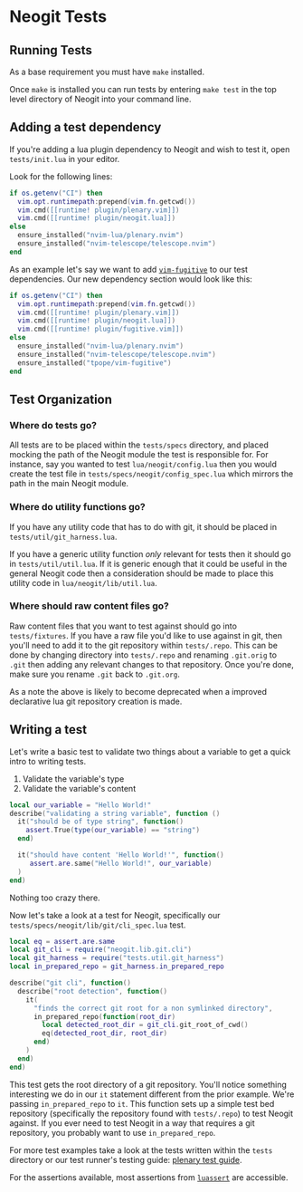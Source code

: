 # Neogit Tests

## Running Tests

As a base requirement you must have `make` installed.

Once `make` is installed you can run tests by entering `make test` in the top level directory of Neogit into your command line.

## Adding a test dependency

If you're adding a lua plugin dependency to Neogit and wish to test it, open `tests/init.lua` in your editor.

Look for the following lines:

```lua
if os.getenv("CI") then
  vim.opt.runtimepath:prepend(vim.fn.getcwd())
  vim.cmd([[runtime! plugin/plenary.vim]])
  vim.cmd([[runtime! plugin/neogit.lua]])
else
  ensure_installed("nvim-lua/plenary.nvim")
  ensure_installed("nvim-telescope/telescope.nvim")
end
```

As an example let's say we want to add [`vim-fugitive`](https://github.com/tpope/vim-fugitive) to our test dependencies. Our new dependency section would look like this:

```lua
if os.getenv("CI") then
  vim.opt.runtimepath:prepend(vim.fn.getcwd())
  vim.cmd([[runtime! plugin/plenary.vim]])
  vim.cmd([[runtime! plugin/neogit.lua]])
  vim.cmd([[runtime! plugin/fugitive.vim]])
else
  ensure_installed("nvim-lua/plenary.nvim")
  ensure_installed("nvim-telescope/telescope.nvim")
  ensure_installed("tpope/vim-fugitive")
end
```

## Test Organization

### Where do tests go?

All tests are to be placed within the `tests/specs` directory, and placed mocking the path of the Neogit module the test is responsible for. For instance, say you wanted to test `lua/neogit/config.lua` then you would create the test file in `tests/specs/neogit/config_spec.lua` which mirrors the path in the main Neogit module.

### Where do utility functions go?

If you have any utility code that has to do with git, it should be placed in `tests/util/git_harness.lua`.

If you have a generic utility function _only_ relevant for tests then it should go in `tests/util/util.lua`. If it is generic enough that it could be useful in the general Neogit code then a consideration should be made to place this utility code in `lua/neogit/lib/util.lua`.

### Where should raw content files go?

Raw content files that you want to test against should go into `tests/fixtures`. If you have a raw file you'd like to use against in git, then you'll need to add it to the git repository within `tests/.repo`. This can be done by changing directory into `tests/.repo` and renaming `.git.orig` to `.git` then adding any relevant changes to that repository. Once you're done, make sure you rename `.git` back to `.git.org`.

As a note the above is likely to become deprecated when a improved declarative lua git repository creation is made.

## Writing a test

Let's write a basic test to validate two things about a variable to get a quick intro to writing tests.

1. Validate the variable's type
2. Validate the variable's content

```lua
local our_variable = "Hello World!"
describe("validating a string variable", function ()
  it("should be of type string", function()
    assert.True(type(our_variable) == "string")
  end)

  it("should have content 'Hello World!'", function()
     assert.are.same("Hello World!", our_variable)
  )
end)
```

Nothing too crazy there.

Now let's take a look at a test for Neogit, specifically our `tests/specs/neogit/lib/git/cli_spec.lua` test.

```lua
local eq = assert.are.same
local git_cli = require("neogit.lib.git.cli")
local git_harness = require("tests.util.git_harness")
local in_prepared_repo = git_harness.in_prepared_repo

describe("git cli", function()
  describe("root detection", function()
    it(
      "finds the correct git root for a non symlinked directory",
      in_prepared_repo(function(root_dir)
        local detected_root_dir = git_cli.git_root_of_cwd()
        eq(detected_root_dir, root_dir)
      end)
    )
  end)
end)
```

This test gets the root directory of a git repository. You'll notice something interesting we do in our `it` statement different from the prior example. We're passing `in_prepared_repo` to `it`. This function sets up a simple test bed repository (specifically the repository found with `tests/.repo`) to test Neogit against. If you ever need to test Neogit in a way that requires a git repository, you probably want to use `in_prepared_repo`.

For more test examples take a look at the tests written within the `tests` directory or our test runner's testing guide: [plenary test guide](https://github.com/nvim-lua/plenary.nvim/blob/master/TESTS_README.md).

For the assertions available, most assertions from [`luassert`](https://github.com/lunarmodules/luassert) are accessible.
